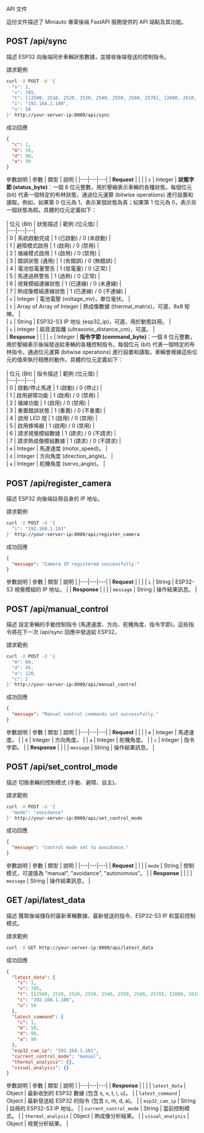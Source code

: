 API 文件

這份文件描述了 Miniauto 專案後端 FastAPI 服務提供的 API 端點及其功能。

## POST /api/sync
描述
ESP32 向後端同步車輛狀態數據，並接收後端發送的控制指令。

請求範例
```bash
curl -X POST -d '{
  "s": 1,
  "v": 785,
  "t": [[2500, 2510, 2520, 2530, 2540, 2550, 2560, 2570], [2600, 2610, 2620, 2630, 2640, 2650, 2660, 2670], [2700, 2710, 2720, 2730, 2740, 2750, 2760, 2770], [2800, 2810, 2820, 2830, 2840, 2850, 2860, 2870], [2900, 2910, 2920, 2930, 2940, 2950, 2960, 2970], [3000, 3010, 3020, 3030, 3040, 3050, 3060, 3070], [3100, 3110, 3120, 3130, 3140, 3150, 3160, 3170], [3200, 3210, 3220, 3230, 3240, 3250, 3260, 3270]],
  "i": "192.168.1.100",
  "u": 50
}' http://your-server-ip:8000/api/sync
```

成功回應
```json
{
  "c": 1,
  "m": 50,
  "d": 90,
  "a": 90
}
```

參數說明
| 參數 | 類型 | 說明 |
|---|---|---|
| **Request** | | |
| `s` | Integer | **狀態字節 (status_byte)**：一個 8 位元整數，用於壓縮表示車輛的各種狀態。每個位元 (bit) 代表一個特定的布林狀態，通過位元運算 (bitwise operations) 進行設置和讀取。例如，如果第 0 位元為 1，表示某個狀態為真；如果第 1 位元為 0，表示另一個狀態為假。具體的位元定義如下：<br><br>| 位元 (Bit) | 狀態描述 | 範例 (位元值) |<br>|---|---|---|<br>| 0 | 系統啟動完成 | 1 (已啟動) / 0 (未啟動) |<br>| 1 | 避障模式啟用 | 1 (啟用) / 0 (禁用) |<br>| 2 | 循線模式啟用 | 1 (啟用) / 0 (禁用) |<br>| 3 | 錯誤狀態 (通用) | 1 (有錯誤) / 0 (無錯誤) |<br>| 4 | 電池低電量警告 | 1 (低電量) / 0 (正常) |<br>| 5 | 馬達過熱警告 | 1 (過熱) / 0 (正常) |<br>| 6 | 視覺模組連線狀態 | 1 (已連線) / 0 (未連線) |<br>| 7 | 熱成像模組連線狀態 | 1 (已連線) / 0 (不連線) |<br>| `v` | Integer | 電池電壓 (voltage_mv)，單位毫伏。 |<br>| `t` | Array of Array of Integer | 熱成像數據 (thermal_matrix)，可選，8x8 矩陣。 |<br>| `i` | String | ESP32-S3 IP 地址 (esp32_ip)，可選，用於動態註冊。 |<br>| `u` | Integer | 超音波距離 (ultrasonic_distance_cm)，可選。 |<br>| **Response** | | |
| `c` | Integer | **指令字節 (command_byte)**：一個 8 位元整數，用於壓縮表示後端發送給車輛的各種控制指令。每個位元 (bit) 代表一個特定的布林指令，通過位元運算 (bitwise operations) 進行設置和讀取。車輛會根據這些位元的值來執行相應的動作。具體的位元定義如下：<br><br>| 位元 (Bit) | 指令描述 | 範例 (位元值) |<br>|---|---|---|<br>| 0 | 啟動/停止馬達 | 1 (啟動) / 0 (停止) |<br>| 1 | 啟用避障功能 | 1 (啟用) / 0 (禁用) |<br>| 2 | 循線功能 | 1 (啟用) / 0 (禁用) |<br>| 3 | 重置錯誤狀態 | 1 (重置) / 0 (不重置) |<br>| 4 | 啟用 LED 燈 | 1 (啟用) / 0 (禁用) |<br>| 5 | 啟用蜂鳴器 | 1 (啟用) / 0 (禁用) |<br>| 6 | 請求視覺模組數據 | 1 (請求) / 0 (不請求) |<br>| 7 | 請求熱成像模組數據 | 1 (請求) / 0 (不請求) |<br>| `m` | Integer | 馬達速度 (motor_speed)。 |<br>| `d` | Integer | 方向角度 (direction_angle)。 |<br>| `a` | Integer | 舵機角度 (servo_angle)。 |

## POST /api/register_camera
描述
ESP32 向後端註冊自身的 IP 地址。

請求範例
```bash
curl -X POST -d '{
  "i": "192.168.1.101"
}' http://your-server-ip:8000/api/register_camera
```

成功回應
```json
{
  "message": "Camera IP registered successfully."
}
```

參數說明
| 參數 | 類型 | 說明 |
|---|---|---|
| **Request** | | |
| `i` | String | ESP32-S3 視覺模組的 IP 地址。 |
| **Response** | | |
| `message` | String | 操作結果訊息。 |

## POST /api/manual_control
描述
設定車輛的手動控制指令 (馬達速度、方向、舵機角度、指令字節)。這些指令將在下一次 /api/sync 回應中發送給 ESP32。

請求範例
```bash
curl -X POST -d '{
  "m": 60,
  "d": 45,
  "a": 120,
  "c": 2
}' http://your-server-ip:8000/api/manual_control
```

成功回應
```json
{
  "message": "Manual control commands set successfully."
}
```

參數說明
| 參數 | 類型 | 說明 |
|---|---|---|
| **Request** | | |
| `m` | Integer | 馬達速度。 |
| `d` | Integer | 方向角度。 |
| `a` | Integer | 舵機角度。 |
| `c` | Integer | 指令字節。 |
| **Response** | | |
| `message` | String | 操作結果訊息。 |

## POST /api/set_control_mode
描述
切換車輛的控制模式 (手動、避障、自主)。

請求範例
```bash
curl -X POST -d '{
  "mode": "avoidance"
}' http://your-server-ip:8000/api/set_control_mode
```

成功回應
```json
{
  "message": "Control mode set to avoidance."
}
```

參數說明
| 參數 | 類型 | 說明 |
|---|---|---|
| **Request** | | |
| `mode` | String | 控制模式，可選值為 "manual", "avoidance", "autonomous"。 |
| **Response** | | |
| `message` | String | 操作結果訊息。 |

## GET /api/latest_data
描述
獲取後端儲存的最新車輛數據、最新發送的指令、ESP32-S3 IP 和當前控制模式。

請求範例
```bash
curl -X GET http://your-server-ip:8000/api/latest_data
```

成功回應
```json
{
  "latest_data": {
    "s": 1,
    "v": 785,
    "t": [[2500, 2510, 2520, 2530, 2540, 2550, 2560, 2570], [2600, 2610, 2620, 2630, 2640, 2650, 2660, 2670], [2700, 2710, 2720, 2730, 2740, 2750, 2760, 2770], [2800, 2810, 2820, 2830, 2840, 2850, 2860, 2870], [2900, 2910, 2920, 2930, 2940, 2950, 2960, 2970], [3000, 3010, 3020, 3030, 3040, 3050, 3060, 3070], [3100, 3110, 3120, 3130, 3140, 3150, 3160, 3170], [3200, 3210, 3220, 3230, 3240, 3250, 3260, 3270]],
    "i": "192.168.1.100",
    "u": 50
  },
  "latest_command": {
    "c": 1,
    "m": 50,
    "d": 90,
    "a": 90
  },
  "esp32_cam_ip": "192.168.1.101",
  "current_control_mode": "manual",
  "thermal_analysis": {}, 
  "visual_analysis": {}
}
```

參數說明
| 參數 | 類型 | 說明 |
|---|---|---|
| **Response** | | |
| `latest_data` | Object | 最新收到的 ESP32 數據 (包含 s, v, t, i, u)。 |
| `latest_command` | Object | 最新發送給 ESP32 的指令 (包含 c, m, d, a)。 |
| `esp32_cam_ip` | String | 註冊的 ESP32-S3 IP 地址。 |
| `current_control_mode` | String | 當前控制模式。 |
| `thermal_analysis` | Object | 熱成像分析結果。 |
| `visual_analysis` | Object | 視覺分析結果。 |
